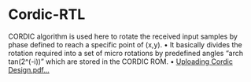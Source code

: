 # Cordic-RTL
CORDIC algorithm is used here to rotate the received input samples by phase defined to reach a specific point of (x,y). • It basically divides the rotation required into a set of micro rotations by predefined angles  “arch tan(2^(-i))” which are stored in the CORDIC ROM. • 
[Uploading Cordic Design.pdf…]()
